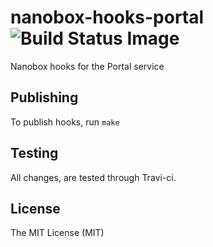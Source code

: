 # nanobox-hooks-portal ![Build Status Image](https://travis-ci.org/nanobox-io/nanobox-hooks-portal.svg)
Nanobox hooks for the Portal service

## Publishing

To publish hooks, run `make`

## Testing

All changes, are tested through Travi-ci.

## License

The MIT License (MIT)
